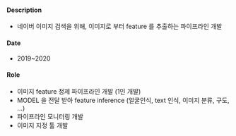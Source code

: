 #### Description
* 네이버 이미지 검색을 위해, 이미지로 부터 feature 를 추출하는 파이프라인 개발

#### Date
* 2019~2020
 
#### Role
* 이미지 feature 정제 파이프라인 개발 (1인 개발)
* MODEL 을 전달 받아 feature inference (얼굴인식, text 인식, 이미지 분류, 구도, ...)
* 파이프라인 모니터링 개발
* 이미지 지정 툴 개발
